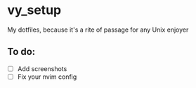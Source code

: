 # vy_setup
My dotfiles, because it's a rite of passage for any Unix enjoyer

## To do:
- [ ] Add screenshots
- [ ] Fix your nvim config
